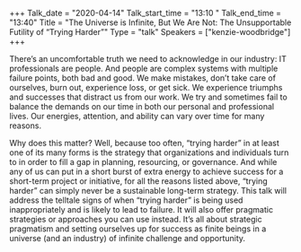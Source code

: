 +++
Talk_date = "2020-04-14"
Talk_start_time = "13:10 "
Talk_end_time = "13:40"
Title = "The Universe is Infinite, But We Are Not: The Unsupportable Futility of “Trying Harder”"
Type = "talk"
Speakers = ["kenzie-woodbridge"]
+++

There’s an uncomfortable truth we need to acknowledge in our industry: IT professionals are people. And people are complex systems with multiple failure points, both bad and good. We make mistakes, don’t take care of ourselves, burn out, experience loss, or get sick. We experience triumphs and successes that distract us from our work. We try and sometimes fail to balance the demands on our time in both our personal and professional lives. Our energies, attention, and ability can vary over time for many reasons.

Why does this matter? Well, because too often, “trying harder” in at least one of its many forms is the strategy that organizations and individuals turn to in order to fill a gap in planning, resourcing, or governance. And while any of us can put in a short burst of extra energy to achieve success for a short-term project or initiative, for all the reasons listed above, “trying harder” can simply never be a sustainable long-term strategy. This talk will address the telltale signs of when “trying harder” is being used inappropriately and is likely to lead to failure. It will also offer pragmatic strategies or approaches you can use instead. It’s all about strategic pragmatism and setting ourselves up for success as finite beings in a universe (and an industry) of infinite challenge and opportunity.
